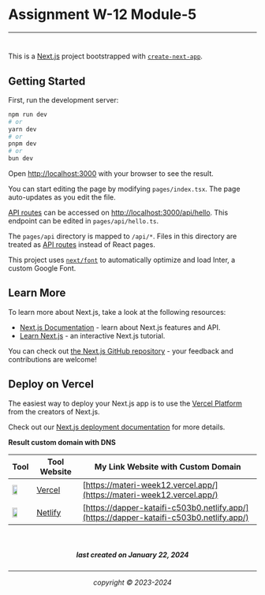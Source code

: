 # Assignment W-12 Module-5
---
#
This is a [Next.js](https://nextjs.org/) project bootstrapped with [`create-next-app`](https://github.com/vercel/next.js/tree/canary/packages/create-next-app).

## Getting Started

First, run the development server:

```bash
npm run dev
# or
yarn dev
# or
pnpm dev
# or
bun dev
```

Open [http://localhost:3000](http://localhost:3000) with your browser to see the result.

You can start editing the page by modifying `pages/index.tsx`. The page auto-updates as you edit the file.

[API routes](https://nextjs.org/docs/api-routes/introduction) can be accessed on [http://localhost:3000/api/hello](http://localhost:3000/api/hello). This endpoint can be edited in `pages/api/hello.ts`.

The `pages/api` directory is mapped to `/api/*`. Files in this directory are treated as [API routes](https://nextjs.org/docs/api-routes/introduction) instead of React pages.

This project uses [`next/font`](https://nextjs.org/docs/basic-features/font-optimization) to automatically optimize and load Inter, a custom Google Font.

## Learn More

To learn more about Next.js, take a look at the following resources:

- [Next.js Documentation](https://nextjs.org/docs) - learn about Next.js features and API.
- [Learn Next.js](https://nextjs.org/learn) - an interactive Next.js tutorial.

You can check out [the Next.js GitHub repository](https://github.com/vercel/next.js/) - your feedback and contributions are welcome!

## Deploy on Vercel

The easiest way to deploy your Next.js app is to use the [Vercel Platform](https://vercel.com/new?utm_medium=default-template&filter=next.js&utm_source=create-next-app&utm_campaign=create-next-app-readme) from the creators of Next.js.

Check out our [Next.js deployment documentation](https://nextjs.org/docs/deployment) for more details.

**Result custom domain with DNS**

|       Tool     | Tool Website | My Link Website with Custom Domain |
|----------------|--------------|------------------------------------|
|<img width="55%" img src="https://encrypted-tbn0.gstatic.com/images?q=tbn:ANd9GcSs-Hv0e4yjUMrdEx8AciPLT_7FO73Bfia6zZowOv3-jw&s">|[Vercel](https://vercel.com/)|[https://materi-week12.vercel.app/](https://materi-week12.vercel.app/)|
<img width="55%" img src="https://searchvectorlogo.com/wp-content/uploads/2023/06/netlify-logo-vector-2023.png">|[Netlify](https://netlify.com/)|[https://dapper-kataifi-c503b0.netlify.app/](https://dapper-kataifi-c503b0.netlify.app/)|





<br>


<h5 align="center">last created on January 22, 2024</h5>


---


<p align="center"></p>
<p align="center"><i>copyright &copy; 2023-2024</i></p>
